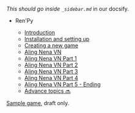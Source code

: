 *This should go inside `_sidebar.md`*  in our docsify.

- Ren'Py

  - [Introduction](introduction.md)
  - [Installation and setting up](installation.md)
  - [Creating a new game](creating_a_new_game.md)
  - [Aling Nena VN](aling_nena_vn.md)
  - [Aling Nena VN Part 1](scene1.md)
  - [Aling Nena VN Part 2](scene2.md)
  - [Aling Nena VN Part 3](scene3.md)
  - [Aling Nena VN Part 4](scene4.md)
  - [Aling Nena VN Part 5 - Ending](scene567.md)
  - [Advance topics :soon:](more.md)

[Sample game](game/), draft only.

